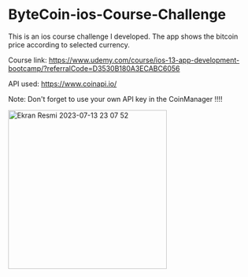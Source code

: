 # ByteCoin-ios-Course-Challenge

This is an ios course challenge I developed. The app shows the bitcoin price according to selected currency.

Course link: https://www.udemy.com/course/ios-13-app-development-bootcamp/?referralCode=D3530B180A3ECABC6056

API used: https://www.coinapi.io/

Note: Don't forget to use your own API key in the CoinManager !!!!

<img width="322" alt="Ekran Resmi 2023-07-13 23 07 52" src="https://github.com/aydinbrkay/image_stitching/assets/69076708/cdd2580c-b0af-4fbd-b2bb-99930d1f1fc4">
